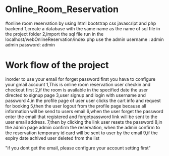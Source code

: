 # Online_Room_Reservation
#online room reservation by using html bootstrap css  javascript and php backend
1,create a database with the same name as the name of sql file in the project folder
2,import the sql file 
run in the localhost/webOnlineReservation/index.php
use the admin username : admin
admin password: admin

# Work flow of the project
inorder to use your email for forget password first you hava to configure your gmail account
1,This is online room reservation user checkin and checkout first 
2,if the room is available in the specified date the user directed to signup page 
3,user signup and login with username and password 
4,in the profile page of user user clicks the cart info and request for booking 
5,then the user logout from the profile page because all information will be send to users email 
6,when the user forget the password enter the email that registered and forgetpassword link will be sent to the user email address. 
7,then by clicking the link user resets the password
8,in the admin page admin confirm the reservation, when the admin confirm to the reservation temporary id card will be sent to user by the email 
9,if the expiry date achived user deleted from the list


"if you dont get the email, please configure your account setting first"
